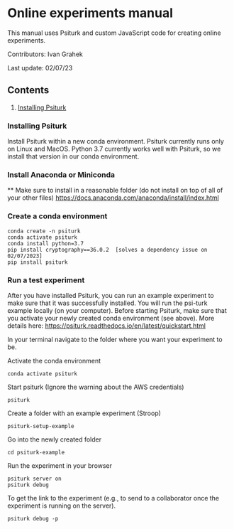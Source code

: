 # Online experiments manual

This manual uses Psiturk and custom JavaScript code for creating online experiments. 

Contributors: Ivan Grahek

Last update: 02/07/23

## Contents
1. [Installing Psiturk](#install)

### Installing Psiturk <a name="install"></a>

Install Psiturk within a new conda environment. Psiturk currently runs only on Linux and MacOS. Python 3.7 currently works well with Psiturk, so we install that version in our conda environment.

### Install Anaconda or Miniconda
** Make sure to install in a reasonable folder (do not install on top of all of your other files)
https://docs.anaconda.com/anaconda/install/index.html

### Create a conda environment
```
conda create -n psiturk
conda activate psiturk
conda install python=3.7
pip install cryptography==36.0.2  [solves a dependency issue on 02/07/2023]
pip install psiturk
```

### Run a test experiment
After you have installed Psiturk, you can run an example experiment to make sure that it was successfully installed. You will run the psi-turk example locally (on your computer). Before starting Psiturk, make sure that you activate your newly created conda environment (see above). More details here: https://psiturk.readthedocs.io/en/latest/quickstart.html 

In your terminal navigate to the folder where you want your experiment to be.

Activate the conda environment
```
conda activate psiturk
```

Start psiturk (Ignore the warning about the AWS credentials)
```
psiturk
```

Create a folder with an example experiment (Stroop)
```
psiturk-setup-example 
```

Go into the newly created folder
```
cd psiturk-example 
```

Run the experiment in your browser
```
psiturk server on
psiturk debug
```

To get the link to the experiment (e.g., to send to a collaborator once the experiment is running on the server). 
```
psiturk debug -p
```


